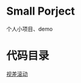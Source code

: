 # Small Porject
个人小项目、demo

# 代码目录
[视差滚动](https://github.com/cary-mao/small/tree/master/parallax_scrolling)